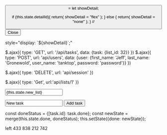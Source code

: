 <button onClick={this.openEditModal(list)} className="listEdit">=
let showDetail;

if (this.state.detailId){
  return(
    showDetail = "flex"
  );
} else {
  return(
    showDetail = "none"
  );
}
// <button onClick={this.closeDetail} className="closeButton">Close</button>
</form>
style="display: `${showDetail}`;"

$.ajax({
    type: 'GET',
    url: '/api/tasks',
    data: {task: {list_id: 32}}
})
$.ajax({
    type: 'POST',
    url: 'api/users',
    data: {user: {first_name: 'Jeff',
                  last_name: 'Gronewold',
                  user_name: 'tanktop',
                  password: 'password'}}
})

$.ajax({
  type: 'DELETE',
  url: 'api/session'
})




$.ajax({
  type: 'Get',
  url:'api/lists/1'
  })


   <form>
     <label value="Enter a new list name:">
       <input type="text"
               value={this.state.new_list}
               onChange={this.update("user_name")}
               className="list-input"
               />
     </label>
   </form>


   <form onSubmit={this.handleNewTask}>
     <input type="text"
             value="New task"
             onChange={this.update("title")}
     />
   <input type="submit" value="Add task" />

   </form>

   const doneStatus = {[task.id]: task.done};
   const newState = merge(this.state.done, doneStatus);
   this.setState({done: newState});






   left 433 838
        212 742
